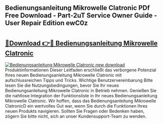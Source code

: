 ## Bedienungsanleitung Mikrowelle Clatronic PDf Free Download - Part-2uT Service Owner Guide - User Repair Edition ewC0z

# <h2><a href="http://df35tux.blite.top/?on=Bedienungsanleitung+Mikrowelle+Clatronic">🔗Download 👉🔴 Bedienungsanleitung Mikrowelle Clatronic</a></h2>

[![Bedienungsanleitung Mikrowelle Clatronic new download](https://i.imgur.com/lujVjoI.png)](http://df35tux.blite.top/?on=Bedienungsanleitung+Mikrowelle+Clatronic)
Produktinformationen Dieser Leitfaden erschließt das verborgene Potenzial Ihres neuen Bedienungsanleitung Mikrowelle Clatronic mit aufschlussreichen Tipps und Tricks. Wichtige Benutzervereinbarung Bitte lesen Sie die Nutzungsbedingungen, bevor Sie Ihr neues Bedienungsanleitung Mikrowelle Clatronic in Betrieb nehmen. Genießen Sie die nahtlose Integration der Funktionsliste in Ihr neues Bedienungsanleitung Mikrowelle Clatronic. Wir hoffen, dass das Bedienungsanleitung Mikrowelle ClatronicD ein wertvolles Gut war, wenn Sie durch die Funktionen Ihres neuen Produkts navigieren. Sollten Sie Fragen oder Bedenken haben, zögern Sie bitte nicht, sich an unser Kundensupport-Team zu wenden.
